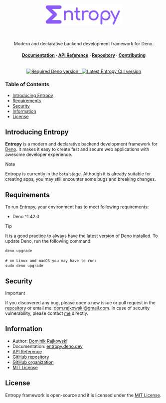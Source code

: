 <div align="center">
  <br>
  <img src="./.github/assets/logo_full.png" height="68" alt="Logo">
  <br>
  <br>
  <br>
  <p align="center">
    Modern and declarative backend development framework for Deno.
  </p>
  <h4>
    <a href="https://entropy.deno.dev" target="_blank">Documentation</a>
    <span> · </span>
    <a href="https://deno.land/x/entropy/mod.ts" target="_blank">API Reference</a>
    <span> · </span>
    <a href="https://github.com/entropy-deno/cli" target="_blank">Repository</a>
    <span> · </span>
    <a href="https://entropy.deno.dev/docs/more/contributing" target="_blank">Contributing</a>
  </h4>
  <br>
  <a href="https://deno.land/x/entropy_cli" target="_blank">
    <img src="https://shield.deno.dev/deno/%5E1.42.0" alt="Required Deno version">
    &nbsp;
    <img src="https://shield.deno.dev/x/entropy_cli" alt="Latest Entropy CLI version">
  </a>
  <br>
</div>

### Table of Contents

- [Introducing Entropy](#introducing-entropy)
- [Requirements](#requirements)
- [Security](#security)
- [Information](#information)
- [License](#license)

## Introducing Entropy

**Entropy** is a modern and declarative backend development framework for
[Deno](https://deno.com). It makes it easy to create fast and secure web
applications with awesome developer experience.

> [!NOTE]
Entropy is currently in the `beta` stage. Although it is already suitable for
creating apps, you may still encounter some bugs and breaking changes.

## Requirements

To run Entropy, your environment has to meet following requirements:

- Deno ^1.42.0

> [!TIP]
It is a good practice to always have the latest version of Deno installed. To update
Deno, run the following command:

```shell
deno upgrade

# on Linux and macOS you may have to run:
sudo deno upgrade
```

## Security

> [!IMPORTANT]
If you discovered any bug, please open a new issue or pull request in the
[repository](https://github.com/entropy-deno/cli) or email me:
dom.rajkowski@gmail.com. In case of security vulnerability, please contact
[me](https://github.com/dominiq007) directly.

## Information

- Author: [Dominik Rajkowski](https://github.com/dominiq007)
- Documentation: [entropy.deno.dev](https://entropy.deno.dev)
- [API Reference](https://deno.land/x/entropy/mod.ts)
- [GitHub repository](https://github.com/entropy-deno/cli)
- [GitHub organization](https://github.com/entropy-deno)
- [MIT License](https://github.com/entropy-deno/core/blob/main/LICENSE)

## License

Entropy framework is open-source and it is licensed under the
[MIT License](https://github.com/entropy-deno/cli/blob/main/LICENSE).
